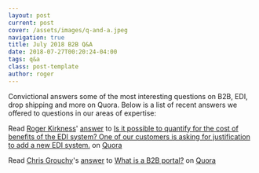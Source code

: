 ```yaml
---
layout: post
current: post
cover: /assets/images/q-and-a.jpeg
navigation: true
title: July 2018 B2B Q&A
date: 2018-07-27T00:20:24-04:00
tags: q&a
class: post-template
author: roger
---
```


Convictional answers some of the most interesting questions on B2B, EDI, drop shipping and more on Quora. Below is a list of recent answers we offered to questions in our areas of expertise:

<span class='quora-content-embed' data-name='Is-it-possible-to-quantify-for-the-cost-of-benefits-of-the-EDI-system-One-of-our-customers-is-asking-for-justification-to-add-a-new-EDI-system/answer/Roger-Kirkness'>Read <a class='quora-content-link' data-width='560' data-height='260' href='https://www.quora.com/Is-it-possible-to-quantify-for-the-cost-of-benefits-of-the-EDI-system-One-of-our-customers-is-asking-for-justification-to-add-a-new-EDI-system/answer/Roger-Kirkness' data-type='answer' data-id='92978323' data-key='424309987d850cf0e9f39e1357698a87' load-full-answer='False' data-embed='nbyzeum'><a href='https://www.quora.com/Roger-Kirkness'>Roger Kirkness</a>&#039; <a href='/Is-it-possible-to-quantify-for-the-cost-of-benefits-of-the-EDI-system-One-of-our-customers-is-asking-for-justification-to-add-a-new-EDI-system#ans92978323'>answer</a> to <a href='/Is-it-possible-to-quantify-for-the-cost-of-benefits-of-the-EDI-system-One-of-our-customers-is-asking-for-justification-to-add-a-new-EDI-system' ref='canonical'><span class="rendered_qtext">Is it possible to quantify for the cost of benefits of the EDI system? One of our customers is asking for justification to add a new EDI system.</span></a></a> on <a href='https://www.quora.com'>Quora</a><script type="text/javascript" src="https://www.quora.com/widgets/content"></script></span>

<span class='quora-content-embed' data-name='What-is-a-B2B-portal/answer/Chris-Grouchy'>Read <a class='quora-content-link' data-width='560' data-height='260' href='https://www.quora.com/What-is-a-B2B-portal/answer/Chris-Grouchy' data-type='answer' data-id='93008123' data-key='1fb7b467986ac2ccaee8c792ff5968bc' load-full-answer='False' data-embed='pknekgt'><a href='https://www.quora.com/Chris-Grouchy'>Chris Grouchy</a>&#039;s <a href='/What-is-a-B2B-portal#ans93008123'>answer</a> to <a href='/What-is-a-B2B-portal' ref='canonical'><span class="rendered_qtext">What is a B2B portal?</span></a></a> on <a href='https://www.quora.com'>Quora</a><script type="text/javascript" src="https://www.quora.com/widgets/content"></script></span>